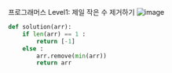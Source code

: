 프로그래머스 Level1: 제일 작은 수 제거하기
![image](https://user-images.githubusercontent.com/74692845/136539879-f91d11b0-3f46-4eae-a2ea-3d37a3163bb1.png)


```python
def solution(arr):
    if len(arr) == 1 :
        return [-1]
    else :
        arr.remove(min(arr))
        return arr
```
